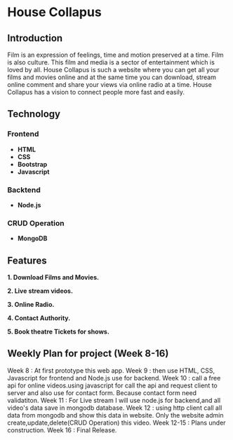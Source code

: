 # House Collapus

## Introduction
Film is an expression of feelings, time and motion preserved at a time. Film is also culture. This film and media is a sector of entertainment which is loved by all. House Collapus is such a website where you can get all your films and movies online and at the same time you can download, stream online comment and share your views via online radio at a time. House Collapus has a vision to connect people more fast and easily.

## Technology
### Frontend
* **HTML**
* **CSS**
* **Bootstrap**
* **Javascript**

### Backtend
* **Node.js**

### CRUD Operation
* **MongoDB**

## Features
**1. Download Films and Movies.**

**2. Live stream videos.**

**3. Online Radio.**

**4. Contact Authority.**

**5. Book theatre Tickets for shows.**

## Weekly Plan for project (Week 8-16)
Week 8 : At first prototype this web app.
Week 9 : then use HTML, CSS, Javascript for frontend and Node.js use for backend.
Week 10 : call a free api for online videos.using javascript for call the api and request client to server and also use for contact form. Because contact form need validatiton.
Week 11 : For Live stream I will use node.js for backend,and all video's data save in mongodb database.
Week 12 : using http client call all data from mongodb and show this data in website. Only the website admin create,update,delete(CRUD Operation) this video. 
Week 12-15 : Plans under construction.
Week 16 : Final Release.


